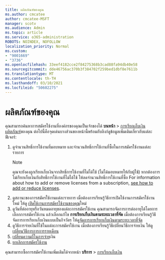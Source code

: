 ```yaml
---
title: ผลิตภัณฑ์ของคุณ
ms.author: cmcatee
author: cmcatee-MSFT
manager: scotv
ms.audience: Admin
ms.topic: article
ms.service: o365-administration
ROBOTS: NOINDEX, NOFOLLOW
localization_priority: Normal
ms.custom:
- "9001669"
- "3736"
ms.openlocfilehash: 33eef4182cce2f84275368b3cad88fa94db40e58
ms.sourcegitcommit: dde46756ac370b3f384702f259bed1dbf8e7611b
ms.translationtype: MT
ms.contentlocale: th-TH
ms.lasthandoff: 03/10/2021
ms.locfileid: "50602275"
---
```

# <a name="your-products"></a>ผลิตภัณฑ์ของคุณ

คุณสามารถค้นหาการสมัครใช้งานที่องค์กรของคุณเป็นเจ้าของได้ **บนหน้า**  >  [การเรียกเก็บเงินผลิตภัณฑ์](https://go.microsoft.com/fwlink/p/?linkid=842054)ของคุณ ต่อไปนี้คือจุดเด่นบางส่วนของหน้านี้พร้อมกับลิงก์ดูข้อมูลเพิ่มเติมเกี่ยวกับแต่ละฟีเจอร์:

1. ดูจํานวนสิทธิ์การใช้งานที่มอบหมาย และจํานวนสิทธิ์การใช้งานที่ซื้อในการสมัครใช้งานแต่ละรายการ
    > [!NOTE]
    > คุณจะยังคงถูกเรียกเก็บเงินจากสิทธิ์การใช้งานที่ไม่ได้ใช้ (ไม่ได้มอบหมายให้กับผู้ใช้) หากต้องการไม่เรียกเก็บเงินกับสิทธิ์การใช้งานที่ไม่ได้ใช้ ให้ลดจํานวนสิทธิ์การใช้งานที่ซื้อ For information about how to add or remove licenses from a subscription, [see how to add or reduce licenses](https://docs.microsoft.com/alchemyinsights/how-to-add-or-reduce-licenses).
2. ดูสถานะของการสมัครใช้งานแต่ละรายการ เมื่อต้องการเรียนรู้วิธีการเปิดใช้งานการสมัครใช้งานใหม่ ให้ดู [เปิดใช้งานการสมัครใช้งานของคุณ](reactivate-your-subscription.md)ใหม่
3. ดูวันที่ต่ออายุหรือวันหมดอายุของแต่ละการสมัครใช้งาน คุณสามารถจัดการการต่ออายุได้โดยการเลือกการสมัครใช้งาน แล้วเลือกแก้ไข **การเรียกเก็บเงินตามระยะเวลาที่จัด** เมื่อต้องการเรียนรู้วิธีจัดการการเรียกเก็บเงินแบบเป็นกิจวัตร ให้ดู[จัดการการเรียกเก็บเงินตามระยะเวลาที่จัด](manage-auto-renewal.md)
4. ดูวิธีการจ่ายเงินที่ใช้ในแต่ละการสมัครใช้งาน เมื่อต้องการเรียนรู้วิธีเปลี่ยนวิธีการจ่ายเงิน ให้ดู[เปลี่ยนวิธีการการการรายเดือน](change-payment-method.md)
5. [เปลี่ยนความถี่ในการจ่าย](change-how-often-you-pay.md)เงิน
6. [ยกเลิกการสมัครใช้งาน](https://go.microsoft.com/fwlink/?linkid=2119113)

คุณสามารถซื้อการสมัครใช้งานเพิ่มเติมได้จากหน้า **บริการ**  >  [การเรียกเก็บเงิน](https://go.microsoft.com/fwlink/p/?linkid=868433)